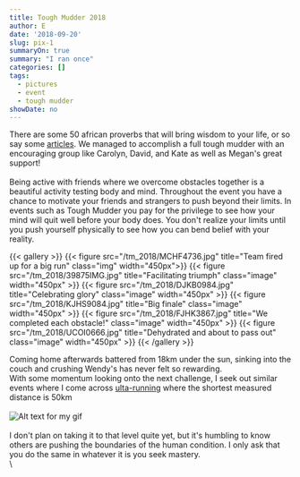 ```yaml
---
title: Tough Mudder 2018
author: E
date: '2018-09-20'
slug: pix-1
summaryOn: true
summary: "I ran once"
categories: []
tags:
  - pictures
  - event
  - tough mudder
showDate: no 
--- 
```


<style>
img1 {
transform: rotate(90deg);
}

image {
transform: rotate(-90deg);
}
div.box:nth-child(3) > figure > div > #img{
transform: rotate(90deg);
}
</style>


There are some 50 african proverbs that will bring wisdom to your life, or so say some [articles](https://matadornetwork.com/bnt/50-african-proverbs-to-get-you-thinking/).  We managed to accomplish a full tough mudder with an encouraging group like Carolyn, David, and Kate as well as Megan's great support! \
\
Being active with friends where we overcome obstacles together is a beautiful activity testing body and mind.  Throughout the event you have a chance to motivate your friends and strangers to push beyond their limits.  In events such as Tough Mudder you pay for the privilege to see how your mind will quit well before your body does.  You don't realize your limits until you push yourself physically to see how you can bend belief with your reality.

{{< gallery >}}
{{< figure src="/tm_2018/MCHF4736.jpg" title="Team fired up for a big run" class="img" width="450px">}}
{{< figure src="/tm_2018/39875IMG.jpg" title="Facilitating triumph" class="image" width="450px" >}}
{{< figure src="/tm_2018/DJKB0984.jpg" title="Celebrating glory" class="image" width="450px" >}}
{{< figure src="/tm_2018/KJHS9084.jpg" title="Big finale" class="image" width="450px" >}}
{{< figure src="/tm_2018/FJHK3867.jpg" title="We completed each obstacle!" class="image" width="450px" >}}
{{< figure src="/tm_2018/UCOI0666.jpg" title="Dehydrated and about to pass out" class="image" width="450px" >}}
 {{< /gallery >}}  
 
Coming home afterwards battered from 18km under the sun, sinking into the couch and crushing Wendy's has never felt so rewarding.\
With some momentum looking onto the next challenge, I seek out similar events where I come across [ulta-running](https://ultrarunning.com/features/what-is-ultra-running/) where the shortest measured distance is 50km\
\
![Alt text for my gif](https://media2.giphy.com/media/WRMq4MMApzBeg/giphy.gif?cid=ecf05e479877b1555ad64141d1fba0a8598ba7c5e0ff64cf&rid=giphy.gif)\
\
I don't plan on taking it to that level quite yet, but it's humbling to know others are pushing the boundaries of the human condition.  I only ask that you do the same in whatever it is you seek mastery.\
\